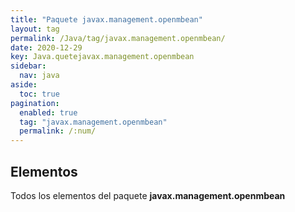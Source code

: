 ```yaml
---
title: "Paquete javax.management.openmbean"
layout: tag
permalink: /Java/tag/javax.management.openmbean/
date: 2020-12-29
key: Java.quetejavax.management.openmbean
sidebar: 
  nav: java
aside: 
  toc: true
pagination: 
  enabled: true
  tag: "javax.management.openmbean"
  permalink: /:num/
---
```


<h2>Elementos</h2>
Todos los elementos del paquete <strong>javax.management.openmbean</strong>
